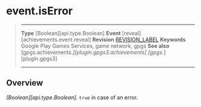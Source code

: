 # event.isError

> --------------------- ------------------------------------------------------------------------------------------
> __Type__              [Boolean][api.type.Boolean]
> __Event__             [reveal][achievements.event.reveal]
> __Revision__          [REVISION_LABEL](REVISION_URL)
> __Keywords__          Google Play Games Services, game network, gpgs
> __See also__          [gpgs.achievements.*][plugin.gpgs3.achievements]
>                       [gpgs.*][plugin.gpgs3]
> --------------------- ------------------------------------------------------------------------------------------

## Overview

_[Boolean][api.type.Boolean]._ `true` in case of an error.